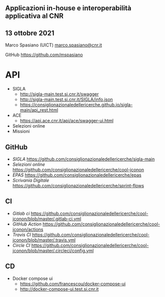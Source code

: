 <!--s-->
## Applicazioni in-house e interoperabilità applicativa al CNR

## 13 ottobre 2021

Marco Spasiano (UICT) marco.spasiano@cnr.it 

GitHub https://github.com/mspasiano

<!--s-->
# API
* SIGLA <!-- .element: class="fragment" data-fragment-index="0" -->
    - http://sigla-main.test.si.cnr.it/swagger
    - http://sigla-main.test.si.cnr.it/SIGLA/info.json
    - https://consiglionazionaledellericerche.github.io/sigla-main/api_rest.html
* ACE <!-- .element: class="fragment" data-fragment-index="1" -->
    - https://api.ace.cnr.it/api/ace/swagger-ui.html
* Selezioni online <!-- .element: class="fragment" data-fragment-index="2" -->
* Missioni <!-- .element: class="fragment" data-fragment-index="3" -->

<!--s-->
## GitHub
- *SIGLA* https://github.com/consiglionazionaledellericerche/sigla-main
- *Selezioni online* https://github.com/consiglionazionaledellericerche/cool-jconon
- *EPAS* https://github.com/consiglionazionaledellericerche/epas
- *Scrivania Digitale* https://github.com/consiglionazionaledellericerche/sprint-flows

<!--s-->
## CI

- *Gitlab ci*  https://github.com/consiglionazionaledellericerche/cool-jconon/blob/master/.gitlab-ci.yml<!-- .element: class="fragment" data-fragment-index="0" -->
- *GitHub Action*  https://github.com/consiglionazionaledellericerche/cool-jconon/actions <!-- .element: class="fragment" data-fragment-index="1" -->
- *Travis CI* https://github.com/consiglionazionaledellericerche/cool-jconon/blob/master/.travis.yml <!-- .element: class="fragment" data-fragment-index="2" -->
- *Circle CI*  https://github.com/consiglionazionaledellericerche/cool-jconon/blob/master/.circleci/config.yml <!-- .element: class="fragment" data-fragment-index="3" -->

<!--s-->
## CD

- Docker compose ui
    - https://github.com/francescou/docker-compose-ui
    - http://docker-compose-ui.test.si.cnr.it 